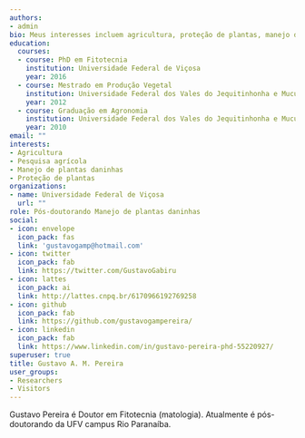 ```yaml
---
authors:
- admin
bio: Meus interesses incluem agricultura, proteção de plantas, manejo de plantas daninhas.
education:
  courses:
  - course: PhD em Fitotecnia
    institution: Universidade Federal de Viçosa
    year: 2016
  - course: Mestrado em Produção Vegetal
    institution: Universidade Federal dos Vales do Jequitinhonha e Mucuri
    year: 2012
  - course: Graduação em Agronomia
    institution: Universidade Federal dos Vales do Jequitinhonha e Mucuri
    year: 2010
email: ""
interests:
- Agricultura
- Pesquisa agrícola
- Manejo de plantas daninhas
- Proteção de plantas
organizations: 
- name: Universidade Federal de Viçosa
  url: ""
role: Pós-doutorando Manejo de plantas daninhas
social:
- icon: envelope
  icon_pack: fas
  link: 'gustavogamp@hotmail.com'
- icon: twitter
  icon_pack: fab
  link: https://twitter.com/GustavoGabiru
- icon: lattes
  icon_pack: ai
  link: http://lattes.cnpq.br/6170966192769258
- icon: github
  icon_pack: fab
  link: https://github.com/gustavogampereira/
- icon: linkedin
  icon_pack: fab
  link: https://www.linkedin.com/in/gustavo-pereira-phd-55220927/
superuser: true
title: Gustavo A. M. Pereira
user_groups:
- Researchers
- Visitors
---
```


Gustavo Pereira é Doutor em Fitotecnia (matologia). Atualmente é pós-doutorando da UFV campus Rio Paranaíba.

